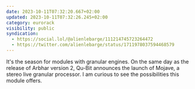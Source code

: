 ```yaml
---
date: 2023-10-11T07:32:20.667+02:00
updated: 2023-10-11T07:32:26.245+02:00
category: eurorack
visibility: public
syndication:
  - https://social.lol/@alienlebarge/111214745723264472
  - https://twitter.com/alienlebarge/status/1711978037594468579
---
```


It's the season for modules with granular engines. On the same day as the release of Arbhar version 2, Qu-Bit announces the launch of Mojave, a stereo live granular processor. I am curious to see the possibilities this module offers.
